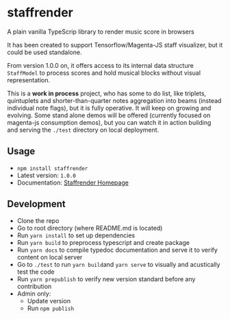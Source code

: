 # staffrender
A plain vanilla TypeScrip library to render music score in browsers

It has been created to support Tensorflow/Magenta-JS staff visualizer, but it could be used standalone.

From version 1.0.0 on, it offers access to its internal data structure `StaffModel` to process scores and hold musical blocks without visual representation.

This is a **work in process** project, who has some to do list, like triplets, quintuplets and shorter-than-quarter notes aggregation into beams (instead individual note flags), but it is fully operative. It will keep on growing and evolving. Some stand alone demos will be offered (currently focused on magenta-js consumption demos), but you can watch it in action building and serving the `./test` directory on local deployment.

## Usage
- `npm install staffrender`
- Latest version: `1.0.0`
- Documentation: [Staffrender Homepage](https://rogerpasky.github.io/staffrender/)

## Development
- Clone the repo
- Go to root directory (where README.md is located)
- Run `yarn install` to set up dependencies
- Run `yarn build` to preprocess typescript and create package
- Run `yarn docs` to compile typedoc documentation and serve it to verify content on local server
- Go to `./test` to run `yarn build`and `yarn serve` to visually and acustically test the code
- Run `yarn prepublish` to verify new version standard before any contribution
- Admin only:
  - Update version
  - Run `npm publish` 